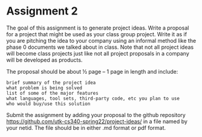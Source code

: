# Assignment 2

The goal of this assignment is to generate project ideas. Write a proposal for a project that might be used as your class group project. Write it as if you are pitching the idea to your company using an informal method like the phase 0 documents we talked about in class. Note that not all project ideas will become class projects just like not all project proposals in a company will be developed as products.

The proposal should be about ½ page – 1 page in length and include:

    brief summary of the project idea​
    what problem is being solved​
    list of some of the major features​
    what languages, tool sets, third-party code, etc you plan to use​
    who would buy/use this solution​

Submit the assignment by adding your proposal to the github repository https://github.com/utk-cs340-spring22/project-ideas/ in a file named by your netid. The file should be in either .md format or pdf format.
